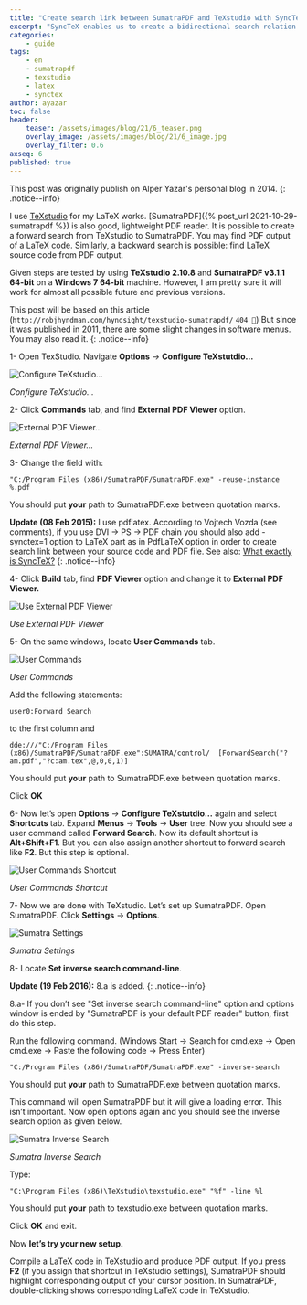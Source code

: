 ```yaml
---
title: "Create search link between SumatraPDF and TeXstudio with SyncTeX"
excerpt: "SyncTeX enables us to create a bidirectional search relation between these two software."
categories:
    - guide
tags:
    - en
    - sumatrapdf
    - texstudio
    - latex
    - synctex
author: ayazar
toc: false
header:
    teaser: /assets/images/blog/21/6_teaser.png
    overlay_image: /assets/images/blog/21/6_image.jpg
    overlay_filter: 0.6
axseq: 6
published: true
---
```


This post was originally publish on Alper Yazar's personal blog in 2014.
{: .notice--info}

I use [TeXstudio](https://www.texstudio.org/) for my LaTeX works.
[SumatraPDF]({% post_url 2021-10-29-sumatrapdf %}) is also
good, lightweight PDF reader. It is possible to create a forward search from
TeXstudio to SumatraPDF. You may find PDF output of a LaTeX code. Similarly, a
backward search is possible: find LaTeX source code from PDF output.

Given steps are tested by using **TeXstudio 2.10.8** and **SumatraPDF v3.1.1
64-bit** on a **Windows 7 64-bit** machine. However, I am pretty sure it will
work for almost all possible future and previous versions.

This post will be based on this article
(`http://robjhyndman.com/hyndsight/texstudio-sumatrapdf/` `404 🔗`) But since it
was published in 2011, there are some slight changes in software menus. You may
also read it.
{: .notice--info}

1- Open TexStudio. Navigate **Options** → **Configure TeXstutdio…**

![Configure TeXstudio…](/assets/images/blog/21/6-a.png)

*Configure TeXstudio…*

2- Click **Commands** tab, and find **External PDF Viewer** option.

![External PDF Viewer…](/assets/images/blog/21/6-b.png)

*External PDF Viewer…*

3- Change the field with:

```text
"C:/Program Files (x86)/SumatraPDF/SumatraPDF.exe" -reuse-instance %.pdf
```

You should put **your** path to SumatraPDF.exe between quotation marks.

**Update (08 Feb 2015):** I use pdflatex. According to Vojtech Vozda (see
comments), if you use DVI → PS → PDF chain you should also add -synctex=1 option
to LaTeX part as in PdfLaTeX option in order to create search link between your
source code and PDF file. See also: [What exactly is
SyncTeX?](http://tex.stackexchange.com/questions/118489/what-exactly-is-synctex)
{: .notice--info}

4- Click **Build** tab, find **PDF Viewer** option and change it to **External
PDF Viewer.**

![Use External PDF Viewer](/assets/images/blog/21/6-c.png)

*Use External PDF Viewer*

5- On the same windows, locate **User Commands** tab.

![User Commands](/assets/images/blog/21/6-d.png)

*User Commands*

Add the following statements:

```text
user0:Forward Search
```

to the first column and

```text
dde:///"C:/Program Files (x86)/SumatraPDF/SumatraPDF.exe":SUMATRA/control/  [ForwardSearch("?am.pdf","?c:am.tex",@,0,0,1)]
```

You should put **your** path to SumatraPDF.exe between quotation marks.

Click **OK**

6- Now let’s open **Options** → **Configure TeXstutdio…** again and select
**Shortcuts** tab. Expand **Menus** → **Tools** → **User** tree. Now you should
see a user command called **Forward Search**. Now its default shortcut is
**Alt+Shift+F1**. But you can also assign another shortcut to forward search
like **F2**. But this step is optional.

![User Commands Shortcut](/assets/images/blog/21/6-e.png)

*User Commands Shortcut*

7- Now we are done with TeXstudio. Let’s set up SumatraPDF. Open SumatraPDF.
Click **Settings** → **Options**.

![Sumatra Settings](/assets/images/blog/21/6-f.png)

*Sumatra Settings*

8- Locate **Set inverse search command-line**.

**Update (19 Feb 2016):** 8.a is added.
{: .notice--info}

8.a- If you don’t see "Set inverse search command-line" option and options
window is ended by "SumatraPDF is your default PDF reader" button, first do this
step.

Run the following command. (Windows Start → Search for cmd.exe → Open cmd.exe →
Paste the following code → Press Enter)

```text
"C:/Program Files (x86)/SumatraPDF/SumatraPDF.exe" -inverse-search
```

You should put **your** path to SumatraPDF.exe between quotation marks.

This command will open SumatraPDF but it will give a loading error. This isn’t
important. Now open options again and you should see the inverse search option
as given below.

![Sumatra Inverse Search](/assets/images/blog/21/6-g.png)

*Sumatra Inverse Search*

Type:

```text
"C:\Program Files (x86)\TeXstudio\texstudio.exe" "%f" -line %l
```

You should put **your** path to texstudio.exe between quotation marks.

Click **OK** and exit.

Now **let’s try your new setup.**

Compile a LaTeX code in TeXstudio and produce PDF output. If you press **F2**
(if you assign that shortcut in TeXstudio settings), SumatraPDF should highlight
corresponding output of your cursor position. In SumatraPDF, double-clicking
shows corresponding LaTeX code in TeXstudio.
